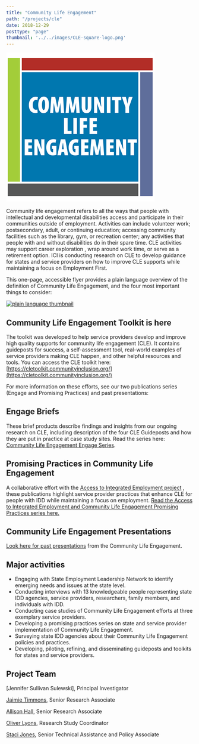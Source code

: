 ```yaml
---
title: "Community Life Engagement"
path: "/projects/cle"
date: 2018-12-29
posttype: "page"
thumbnail: '../../images/CLE-square-logo.png'
---
```


![Community Life Engagement](../../images/cle.png)

Community life engagement refers to all the ways that people with intellectual and developmental disabilities access and participate in their communities outside of employment. Activities can include volunteer work; postsecondary, adult, or continuing education; accessing community facilities such as the library, gym, or recreation center; any activities that people with and without disabilities do in their spare time. CLE activities may support  career exploration  , wrap around work time, or serve as a retirement option. ICI is conducting research on CLE to develop guidance for states and service providers on how to improve CLE supports while maintaining a focus on Employment First.

This one-page, accessible flyer provides a plain language overview of the definition of Community Life Engagement, and the four most important things to consider:

[![plain language thumbnail](../../CLE_flyer_2017_plain_language_thumb.jpg)](https://www.thinkwork.org/sites/default/files/files/CLE_flyer_2017_plain%20language_0.pdf)

## Community Life Engagement Toolkit is here

The toolkit was developed to help service providers develop and improve high quality supports for community life engagement (CLE). It contains guideposts for success, a self-assessment tool, real-world examples of service providers making CLE happen, and other helpful resources and tools.  You can access the CLE toolkit here:  [https://cletoolkit.communityinclusion.org/](https://cletoolkit.communityinclusion.org/)

For more information on these efforts, see our two publications series (Engage and Promising Practices) and past presentations:

## Engage Briefs

These brief products describe findings and insights from our ongoing research on CLE, including description of the four CLE Guideposts and how they are put in practice at case study sites. Read the series here:  [Community Life Engagement Engage Series](http://www.thinkwork.org/cle/engage-brief-series).

## Promising Practices in Community Life Engagement

A collaborative effort with the  [Access to Integrated Employment project](http://www.thinkwork.org/aie)  , these publications highlight service provider practices that enhance CLE for people with IDD while maintaining a focus on employment.  [Read the Access to Integrated Employment and Community Life Engagement Promising Practices series here.](http://www.thinkwork.org/cle/promising-practices-community-life-engagement)

## Community Life Engagement Presentations

[Look here for past presentations](http://www.thinkwork.org/cle/presentations)  from the Community Life Engagement.

## Major activities

- Engaging with State Employment Leadership Network to identify emerging needs and issues at the state level.
- Conducting interviews with 13 knowledgeable people representing state IDD agencies, service providers, researchers, family members, and individuals with IDD.
- Conducting case studies of Community Life Engagement efforts at three exemplary service providers.
- Developing a promising practices series on state and service provider implementation of Community Life Engagement.
- Surveying state IDD agencies about their Community Life Engagement policies and practices.
- Developing, piloting, refining, and disseminating guideposts and toolkits for states and service providers.

## Project Team

[Jennifer Sullivan Sulewski], Principal Investigator

[Jaimie Timmons](mailto:jaimie.timmons@umb.edu), Senior Research Associate

[Allison Hall](mailto:Allison.hall@umb.edu), Senior Research Associate

[Oliver Lyons](mailto:oliver.lyons@umb.edu), Research Study Coordinator

[Staci Jones](mailto:mailto:Staci.Jones@umb.edu), Senior Technical Assistance and Policy Associate